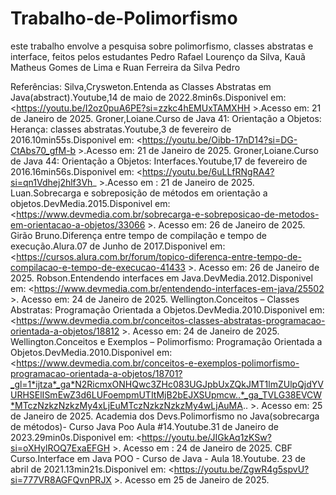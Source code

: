 # Trabalho-de-Polimorfismo
este trabalho envolve a pesquisa sobre polimorfismo, classes abstratas e interface, feitos pelos estudantes Pedro Rafael Lourenço da Silva, Kauã Matheus Gomes de Lima e Ruan Ferreira da Silva Pedro

Referências:
Silva,Crysweton.Entenda as Classes Abstratas em Java(abstract).Youtube,14 de maio de 2022.8min6s.Disponivel em:<https://youtu.be/I2oz0puA6PE?si=zzkc4hEMUxTAMXHH >.Acesso em: 21 de Janeiro de 2025.
Groner,Loiane.Curso de Java 41: Orientação a Objetos: Herança: classes abstratas.Youtube,3 de fevereiro de 2016.10min55s.Disponivel em: <https://youtu.be/Oibb-17nD14?si=DG-CtAbs70_gfM-b >.Acesso em: 21 de Janeiro de 2025.
Groner,Loiane.Curso de Java 44: Orientação a Objetos: Interfaces.Youtube,17 de fevereiro de 2016.16min56s.Disponivel em: <https://youtu.be/6uLLfRNgRA4?si=qn1Vdhej2hlf3Vh_ >.Acesso em : 21 de Janeiro de 2025. 
Luan.Sobrecarga e sobreposição de métodos em orientação a objetos.DevMedia.2015.Disponivel em: <https://www.devmedia.com.br/sobrecarga-e-sobreposicao-de-metodos-em-orientacao-a-objetos/33066 >. Acesso em: 26 de Janeiro de 2025.
Girão Bruno.Diferença entre tempo de compilação e tempo de execução.Alura.07 de Junho de 2017.Disponivel em: <https://cursos.alura.com.br/forum/topico-diferenca-entre-tempo-de-compilacao-e-tempo-de-execucao-41433 >. Acesso em: 26 de Janeiro de 2025.
Robson.Entendendo interfaces em Java.DevMedia.2012.Disponivel em: <https://www.devmedia.com.br/entendendo-interfaces-em-java/25502 >. Acesso em: 24 de Janeiro de 2025.
Wellington.Conceitos – Classes Abstratas: Programação Orientada a Objetos.DevMedia.2010.Disponivel em: <https://www.devmedia.com.br/conceitos-classes-abstratas-programacao-orientada-a-objetos/18812 >. Acesso em: 24 de Janeiro de 2025.
Wellington.Conceitos e Exemplos – Polimorfismo: Programação Orientada a Objetos.DevMedia.2010.Disponivel em:<https://www.devmedia.com.br/conceitos-e-exemplos-polimorfismo-programacao-orientada-a-objetos/18701?_gl=1*ijtza*_ga*N2RicmxONHQwc3ZHc083UGJpbUxZQkJMT1lmZUlpQjdYVURHSElISmEwZ3d6LUFoempmUTItMjB2bEJXSUpmcw..*_ga_TVLG38EVCW*MTczNzkzNzkzMy4xLjEuMTczNzkzNzkzMy4wLjAuMA.. >. Acesso em: 25 de Janeiro de 2025.
Academia dos Devs.Polimorfismo no Java(sobrecarga de métodos)- Curso Java Poo Aula #14.Youtube.31 de Janeiro de 2023.29min0s.Disponivel em: <https://youtu.be/JIGkAq1zKSw?si=oXHylROQ7ExaEFGH >. Acesso em : 24 de Janeiro de 2025.
CBF Curso.Interface em Java POO - Curso de Java - Aula 18.Youtube. 23 de abril de 2021.13min21s.Disponivel em: <https://youtu.be/ZgwR4g5spvU?si=777VR8AGFQvnPRJX >. Acesso em 25 de Janeiro de 2025.
